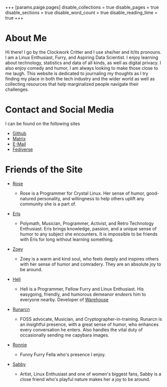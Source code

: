 +++
[params.paige.pages]
disable_collections = true
disable_pages = true
disable_sections = true
disable_word_count = true
disable_reading_time = true
+++
# About Me
Hi there! I go by the Clockwork Critter and I use she/her and it/its pronouns. I am a Linux Enthusiast, Furry, and Aspiring Data Scientist. I enjoy learning about technology, statistics and data of all kinds, as well as digital privacy. I also enjoy comedy and humor, I am always looking to make those close to me laugh. This website is dedicated to journaling my thoughts as I try finding my place in both the tech industry and the wider world as well as collecting resources that help marginalized people navigate their challenges.

# Contact and Social Media
I can be found on the following sites
* [Github](https://github.com/Clockwork-Critter)
* [Matrix](https://matrix.to/#/@clockwork_critter:matrix.org)
* [E-Mail](mailto:clockwork-critter.cassette539@silomails.com)
* [Fediverse](https://chitter.xyz/@ClockworkCritter)

# Friends of the Site
*   [Rose](https://pinkro.se/)

    * Rose is a Programmer for Crystal Linux. Her sense of humor, good-natured personality, and willingness to help others uplift any community she is a part of.

*   [Eris](https://florality.ca/)

    * Polymath, Musician, Programmer, Activist, and Retro Technology Enthusiast. Eris brings knowledge, passion, and a unique sense of humor to any subject she encounters. It is impossible to be friends with Eris for long without learning something.

*   [Zoey](https://zoey.blahaj.land)
    
    * Zoey is a warm and kind soul, who feels deeply and inspires others with her sense of humor and comradery. They are an absolute joy to be around.
    
*   [Heli](https://heliguy.neocities.org/)

    * Heli is a Programmer, Fellow Furry and Linux Enthusiast. His easygoing, friendly, and humorous demeanor en*deer*s him to everyone nearby. Developer of [Warehouse](https://github.com/flattool/warehouse)

*   [Runarcn](https://runarcn.bearblog.dev)

    * FOSS advocate, Musician, and Cryptographer-in-training. Runarcn is an insightful presence, with a great sense of humor, who enhances every conversation he enters. Also handles the vital duty of occasionally sending me capybara images.

*   [Ronnie](https://veeronniecaw.space)

    * Funny Furry Fella who's presence I enjoy.

*   [Sabby](https://sabbyblue.blahaj.land/)

    * Artist, Linux Enthusiast and one of women's biggest fans, Sabby is a close friend who's playful nature makes her a joy to be around.